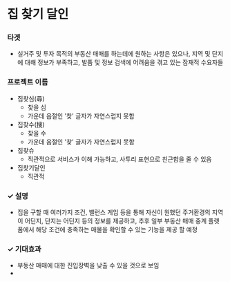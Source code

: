 # 집 찾기 달인

### 타겟
- 실거주 및 투자 목적의 부동산 매매를 하는데에 원하는 사항은 있으나, 지역 및 단지에 대해 정보가 부족하고, 발품 및 정보 검색에 어려움을 겪고 있는 잠재적 수요자들 

### 프로젝트 이름
- 집찾심(尋)
  - 찾을 심
  - 가운데 음절인 '찾' 글자가 자연스럽지 못함
- 집찾수(搜)
  - 찾을 수
  - 가운데 음절인 '찾' 글자가 자연스럽지 못함
- 집찾슈
  - 직관적으로 서비스가 이해 가능하고, 사투리 표현으로 친근함을 줄 수 있음
- 집찾기달인
  - 직관적

### ✓ 설명
- 집을 구할 때 여러가지 조건, 밸런스 게임 등을 통해 자신이 원했던 주거환경의 지역이 어딘지, 단지는 어딘지 등의 정보를 제공하고, 추후 일부 부동산 매매 중계 플랫폼에서 해당 조건에 충족하는 매물을 확인할 수 있는 기능을 제공 할 예정


### ✓ 기대효과
- 부동산 매매에 대한 진입장벽을 낮출 수 있을 것으로 보임
- 